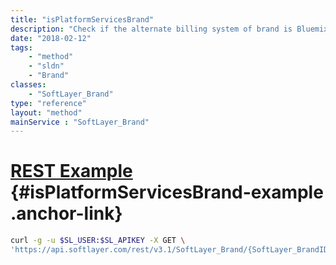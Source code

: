 ```yaml
---
title: "isPlatformServicesBrand"
description: "Check if the alternate billing system of brand is Bluemix. "
date: "2018-02-12"
tags:
    - "method"
    - "sldn"
    - "Brand"
classes:
    - "SoftLayer_Brand"
type: "reference"
layout: "method"
mainService : "SoftLayer_Brand"
---
```


# [REST Example](#isPlatformServicesBrand-example) <a href="/article/rest/"><i class="fas fa-question"></i></a> {#isPlatformServicesBrand-example .anchor-link} 
```bash
curl -g -u $SL_USER:$SL_APIKEY -X GET \
'https://api.softlayer.com/rest/v3.1/SoftLayer_Brand/{SoftLayer_BrandID}/isPlatformServicesBrand'
```
